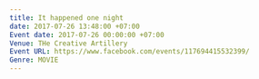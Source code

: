 ```yaml
---
title: It happened one night
date: 2017-07-26 13:48:00 +07:00
Event date: 2017-07-26 00:00:00 +07:00
Venue: THe Creative Artillery
Event URL: https://www.facebook.com/events/117694415532399/
Genre: MOVIE
---
```


